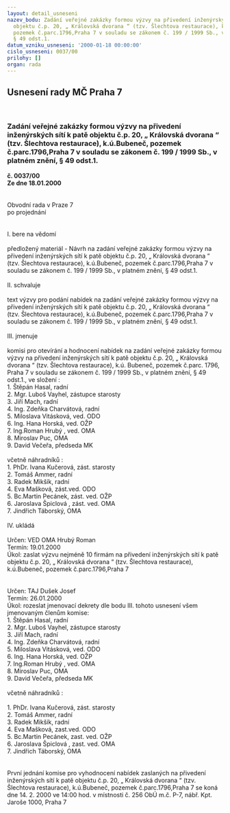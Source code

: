 ```yaml
---
layout: detail_usneseni
nazev_bodu: Zadání veřejné zakázky formou výzvy na přivedení inženýrských sítí k patě
  objektu č.p. 20, „ Královská dvorana “ (tzv. Šlechtova restaurace), k.ú.Bubeneč,
  pozemek č.parc.1796,Praha 7 v souladu se zákonem č. 199 / 1999 Sb., v platném znění,
  § 49 odst.1.
datum_vzniku_usneseni: '2000-01-18 00:00:00'
cislo_usneseni: 0037/00
prilohy: []
organ: rada
---
```

<div id="ucUsn_pList" class="usn">
	<span><h2>Usnesení rady MČ Praha 7 </h2>
<br></span><div class="standBody">
<span><h3>Zadání veřejné zakázky formou výzvy na přivedení inženýrských sítí k patě objektu č.p. 20, „ Královská dvorana “ (tzv. Šlechtova restaurace), k.ú.Bubeneč, pozemek č.parc.1796,Praha 7 v souladu se zákonem č. 199 / 1999 Sb., v platném znění, § 49 odst.1.</h3></span><div class="center">
		<strong>č. 0037/00</strong><br>
	</div>
<div class="center">
		<strong>Ze dne 18.01.2000</strong><br><br>
	</div>
<br>Obvodní rada v Praze 7<br>po projednání<br><br><br>I.	bere na vědomí<br><br> předložený materiál - Návrh na zadání veřejné zakázky formou výzvy na přivedení inženýrských sítí k patě objektu č.p. 20, „ Královská dvorana “ (tzv. Šlechtova restaurace), k.ú.Bubeneč, pozemek č.parc.1796,Praha 7 v souladu se zákonem č. 199 / 1999 Sb., v platném znění, § 49 odst.1.<br><br>II.	schvaluje <br><br>text výzvy pro podání nabídek na zadání veřejné zakázky formou výzvy na přivedení inženýrských sítí k patě objektu č.p. 20, „ Královská dvorana “ (tzv. Šlechtova restaurace), k.ú.Bubeneč, pozemek č.parc.1796,Praha 7 v souladu se zákonem č. 199 / 1999 Sb., v platném znění, § 49 odst.1.<br><br>III.	jmenuje<br><br>komisi pro otevírání a hodnocení nabídek na zadání veřejné zakázky formou výzvy na přivedení inženýrských sítí k patě objektu č.p. 20, „ Královská dvorana “ (tzv. Šlechtova restaurace), k.ú. Bubeneč, pozemek č.parc. 1796, Praha 7 v souladu se zákonem č. 199 / 1999 Sb., v platném znění, § 49 odst.1., ve složení :<br>1. Štěpán Hasal, radní<br>2. Mgr. Luboš Vayhel, zástupce starosty<br>3. Jiří Mach, radní<br>4. Ing. Zdeňka Charvátová, radní<br>5. Miloslava Vitásková, ved. ODO<br>6. Ing. Hana Horská, ved. OŽP<br>7. Ing.Roman Hrubý , ved. OMA <br>8. Miroslav Puc, OMA<br>9. David Večeřa, předseda MK<br><br>včetně náhradníků :<br>1. PhDr. Ivana Kučerová, zást. starosty<br>2. Tomáš Ammer, radní<br>3. Radek Mikšík, radní <br>4. Eva Mašková, zást.ved. ODO<br>5. Bc.Martin Pecánek, zást. ved. OŽP<br>6. Jaroslava Špiclová , zást. ved. OMA<br>7. Jindřich Táborský, OMA<br><br>IV.	ukládá <br><br> Určen:	     	VED OMA Hrubý Roman<br>Termín: 19.01.2000<br>Úkol:	zaslat výzvu nejméně 10 firmám na přivedení inženýrských sítí k patě objektu č.p. 20, „ Královská dvorana “ (tzv. Šlechtova restaurace), k.ú.Bubeneč, pozemek č.parc.1796,Praha 7 <br> 	<br><br> Určen:	     	TAJ Dušek Josef<br>Termín: 26.01.2000<br>Úkol:	rozeslat jmenovací dekrety dle bodu III. tohoto usnesení všem jmenovaným členům komise: <br>1. Štěpán Hasal, radní<br>                   2. Mgr. Luboš Vayhel, zástupce starosty<br>                   3.  Jiří Mach, radní<br>                   4. Ing. Zdeňka Charvátová, radní<br>                   5. Miloslava Vitásková, ved. ODO<br>                   6. Ing. Hana Horská, ved. OŽP<br>                   7. Ing.Roman Hrubý , ved. OMA <br>                   8. Miroslav Puc, OMA<br>                   9. David Večeřa, předseda MK<br><br>                   včetně náhradníků :<br><br>                   1. PhDr. Ivana Kučerová, zást. starosty<br>                   2. Tomáš Ammer, radní<br>                   3. Radek Mikšík, radní                 <br>                   4. Eva Mašková, zast.ved. ODO<br>                   5. Bc.Martin Pecánek, zast. ved. OŽP<br>                   6. Jaroslava Špiclová , zast. ved. OMA<br>                    7. Jindřich Táborský, OMA<br>                                                                                        <br><br>První jednání komise pro vyhodnocení nabídek zaslaných na přivedení inženýrských sítí k patě objektu č.p. 20, „ Královská dvorana “ (tzv. Šlechtova restaurace), k.ú.Bubeneč, pozemek č.parc.1796,Praha 7 se koná dne 14. 2. 2000 ve 14:00 hod. v místnosti č. 256 ObÚ m.č. P-7, nábř. Kpt. Jaroše 1000, Praha 7  <br>
</div>
</div>